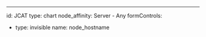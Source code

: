 ---
id: JCAT
type: chart
node_affinity: Server - Any
formControls:
- type: invisible
  name: node_hostname

